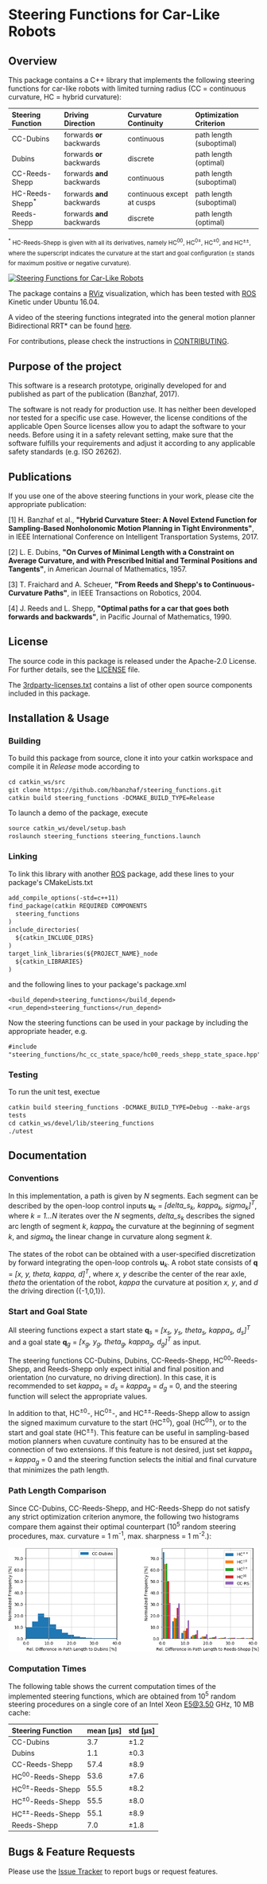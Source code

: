 # Steering Functions for Car-Like Robots

## Overview

This package contains a C++ library that implements the following steering functions for car-like robots with limited turning radius (CC = continuous curvature, HC = hybrid curvature):

Steering Function           | Driving Direction          | Curvature Continuity       | Optimization Criterion
:---                        | :---                       | :---                       | :---
CC-Dubins                   | forwards **or** backwards  | continuous                 | path length (suboptimal)
Dubins                      | forwards **or** backwards  | discrete                   | path length (optimal)
CC-Reeds-Shepp              | forwards **and** backwards | continuous                 | path length (suboptimal)
HC-Reeds-Shepp<sup>*</sup>  | forwards **and** backwards | continuous except at cusps | path length (suboptimal)
Reeds-Shepp                 | forwards **and** backwards | discrete                   | path length (optimal)

<sub><sup>*</sup> HC-Reeds-Shepp is given with all its derivatives, namely HC<sup>00</sup>, HC<sup>0±</sup>, HC<sup>±0</sup>, and HC<sup>±±</sup>, where the superscript indicates the curvature at the start and goal configuration (± stands for maximum positive or negative curvature).</sub>

[![Steering Functions for Car-Like Robots](https://img.youtube.com/vi/YCT8ycMk6f8/0.jpg)](http://www.youtube.com/watch?v=YCT8ycMk6f8)

The package contains a [RViz] visualization, which has been tested with [ROS] Kinetic under Ubuntu 16.04.

A video of the steering functions integrated into the general motion planner Bidirectional RRT* can be found [here](https://youtu.be/RlZZ4jnEhTM).

For contributions, please check the instructions in [CONTRIBUTING](CONTRIBUTING.md).


## Purpose of the project

This software is a research prototype, originally developed for and published
as part of the publication (Banzhaf, 2017).

The software is not ready for production use. It has neither been developed nor
tested for a specific use case. However, the license conditions of the
applicable Open Source licenses allow you to adapt the software to your needs.
Before using it in a safety relevant setting, make sure that the software
fulfills your requirements and adjust it according to any applicable safety
standards (e.g. ISO 26262).


## Publications
If you use one of the above steering functions in your work, please cite the appropriate publication:

[1] H. Banzhaf et al., **"Hybrid Curvature Steer: A Novel Extend Function for Sampling-Based Nonholonomic Motion Planning in Tight Environments"**, in IEEE International Conference on Intelligent Transportation Systems, 2017.

[2] L. E. Dubins, **"On Curves of Minimal Length with a Constraint on Average Curvature, and with Prescribed Initial and Terminal Positions and Tangents"**, in American Journal of Mathematics, 1957.

[3] T. Fraichard and A. Scheuer, **"From Reeds and Shepp's to Continuous-Curvature Paths"**, in IEEE Transactions on Robotics, 2004.

[4] J. Reeds and L. Shepp, **"Optimal paths for a car that goes both forwards and backwards"**, in Pacific Journal of Mathematics, 1990.


## License

The source code in this package is released under the Apache-2.0 License. For further details, see the [LICENSE](LICENSE) file.

The [3rdparty-licenses.txt](3rd-party-licenses.txt) contains a list of other open source components included in this package.


## Installation & Usage
### Building

To build this package from source, clone it into your catkin workspace and compile it in *Release* mode according to

    cd catkin_ws/src
    git clone https://github.com/hbanzhaf/steering_functions.git
    catkin build steering_functions -DCMAKE_BUILD_TYPE=Release

To launch a demo of the package, execute

    source catkin_ws/devel/setup.bash
    roslaunch steering_functions steering_functions.launch


### Linking

To link this library with another [ROS] package, add these lines to your package's CMakeLists.txt

    add_compile_options(-std=c++11)
    find_package(catkin REQUIRED COMPONENTS
      steering_functions
    )
    include_directories(
      ${catkin_INCLUDE_DIRS}
    )
    target_link_libraries(${PROJECT_NAME}_node
      ${catkin_LIBRARIES}
    )

and the following lines to your package's package.xml

    <build_depend>steering_functions</build_depend>
    <run_depend>steering_functions</run_depend>

Now the steering functions can be used in your package by including the appropriate header, e.g.

    #include "steering_functions/hc_cc_state_space/hc00_reeds_shepp_state_space.hpp"


### Testing

To run the unit test, exectue

    catkin build steering_functions -DCMAKE_BUILD_TYPE=Debug --make-args tests
    cd catkin_ws/devel/lib/steering_functions
    ./utest


## Documentation
### Conventions
In this implementation, a path is given by *N* segments. Each segment can be described by the open-loop control inputs **u**<sub>*k*</sub> = *[delta_s<sub>k</sub>, kappa<sub>k</sub>, sigma<sub>k</sub>]<sup>T</sup>*, where *k = 1...N* iterates over the *N* segments, *delta_s<sub>k</sub>* describes the signed arc length of segment *k*, *kappa<sub>k</sub>* the curvature at the beginning of segment *k*, and *sigma<sub>k</sub>* the linear change in curvature along segment *k*.

The states of the robot can be obtained with a user-specified discretization by forward integrating the open-loop controls **u**<sub>*k*</sub>. A robot state consists of **q** = *[x, y, theta, kappa, d]<sup>T</sup>*, where *x, y* describe the center of the rear axle, *theta* the orientation of the robot, *kappa* the curvature at position *x, y*, and *d* the driving direction ({-1,0,1}).


### Start and Goal State
All steering functions expect a start state **q**<sub>*s*</sub> = *[x<sub>s</sub>, y<sub>s</sub>, theta<sub>s</sub>, kappa<sub>s</sub>, d<sub>s</sub>]<sup>T</sup>* and a goal state **q**<sub>*g*</sub> = *[x<sub>g</sub>, y<sub>g</sub>, theta<sub>g</sub>, kappa<sub>g</sub>, d<sub>g</sub>]<sup>T</sup>* as input. 

The steering functions CC-Dubins, Dubins, CC-Reeds-Shepp, HC<sup>00</sup>-Reeds-Shepp, and Reeds-Shepp only expect initial and final position and orientation (no curvature, no driving direction). In this case, it is recommended to set *kappa<sub>s</sub>* = *d<sub>s</sub>* = *kappa<sub>g</sub>* = *d<sub>g</sub>* = 0, and the steering function will select the appropriate values.

In addition to that, HC<sup>±0</sup>-, HC<sup>0±</sup>-, and HC<sup>±±</sup>-Reeds-Shepp allow to assign the signed maximum curvature to the start (HC<sup>±0</sup>), goal (HC<sup>0±</sup>), or to the start and goal state (HC<sup>±±</sup>). This feature can be useful in sampling-based motion planners when cuvature continuity has to be ensured at the connection of two extensions. If this feature is not desired, just set *kappa<sub>s</sub>* = *kappa<sub>g</sub>* = 0 and the steering function selects the initial and final curvature that minimizes the path length.


### Path Length Comparison
Since CC-Dubins, CC-Reeds-Shepp, and HC-Reeds-Shepp do not satisfy any strict optimization criterion anymore, the following two histograms compare them against their optimal counterpart (10<sup>5</sup> random steering procedures, max. curvature = 1 m<sup>-1</sup>, max. sharpness = 1 m<sup>-2</sup>.):

![Path Length Comparison](doc/images/path_length_comparison.png)


### Computation Times
The following table shows the current computation times of the implemented steering functions, which are obtained from 10<sup>5</sup> random steering procedures on a single core of an Intel Xeon E5@3.50 GHz, 10 MB cache:

Steering Function           | mean [µs] | std [µs]
:---                        | :---      | :---
CC-Dubins                   | 3.7       | ±1.2
Dubins                      | 1.1       | ±0.3
CC-Reeds-Shepp              | 57.4      | ±8.9
HC<sup>00</sup>-Reeds-Shepp | 53.6      | ±7.6
HC<sup>0±</sup>-Reeds-Shepp | 55.5      | ±8.2
HC<sup>±0</sup>-Reeds-Shepp | 55.5      | ±8.0
HC<sup>±±</sup>-Reeds-Shepp | 55.1      | ±8.9
Reeds-Shepp                 | 7.0       | ±1.8


## Bugs & Feature Requests
Please use the [Issue Tracker](https://github.com/hbanzhaf/steering_functions/issues) to report bugs or request features.

[ROS]: http://www.ros.org
[RViz]: http://wiki.ros.org/rviz
